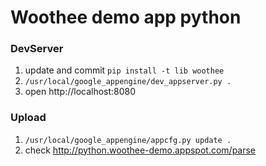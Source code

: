 # Woothee demo app python

### DevServer

1. update and commit `pip install -t lib woothee`
1. `/usr/local/google_appengine/dev_appserver.py .`
1. open http://localhost:8080

### Upload

1. `/usr/local/google_appengine/appcfg.py update .`
1. check http://python.woothee-demo.appspot.com/parse

